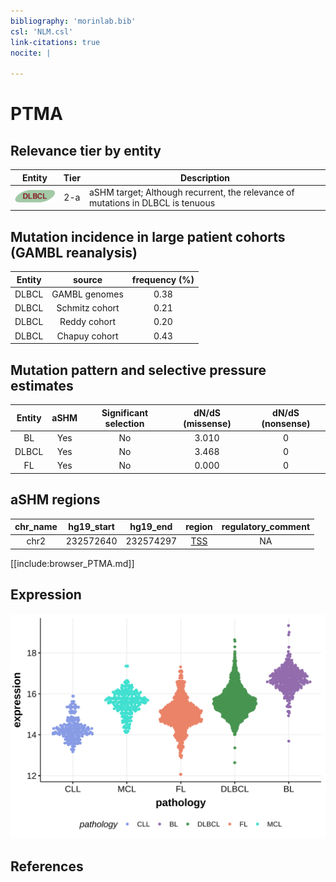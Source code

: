 ```yaml
---
bibliography: 'morinlab.bib'
csl: 'NLM.csl'
link-citations: true
nocite: |
  
---
```

# PTMA

## Relevance tier by entity

|Entity|Tier|Description                              |
|:------:|:----:|-----------------------------------------|
|![DLBCL](images/icons/DLBCL_tier2.png) |2-a | aSHM target; Although recurrent, the relevance of mutations in DLBCL is tenuous |

## Mutation incidence in large patient cohorts (GAMBL reanalysis)

|Entity|source        |frequency (%)|
|:------:|:--------------:|:-------------:|
|DLBCL |GAMBL genomes |0.38         |
|DLBCL |Schmitz cohort|0.21         |
|DLBCL |Reddy cohort  |0.20         |
|DLBCL |Chapuy cohort |0.43         |

## Mutation pattern and selective pressure estimates

|Entity|aSHM|Significant selection|dN/dS (missense)|dN/dS (nonsense)|
|:------:|:----:|:---------------------:|:----------------:|:----------------:|
|BL    |Yes |No                   |3.010           |0               |
|DLBCL |Yes |No                   |3.468           |0               |
|FL    |Yes |No                   |0.000           |0               |

## aSHM regions

|chr_name|hg19_start|hg19_end |region                                                                                     |regulatory_comment|
|:--------:|:----------:|:---------:|:-------------------------------------------------------------------------------------------:|:------------------:|
|chr2    |232572640 |232574297|[TSS](https://genome.ucsc.edu/s/rdmorin/GAMBL%20hg19?position=chr2%3A232572640%2D232574297)|NA                |


[[include:browser_PTMA.md]]

## Expression
![](images/gene_expression/PTMA_by_pathology.svg)
<!-- ORIGIN: Unknown -->

## References

